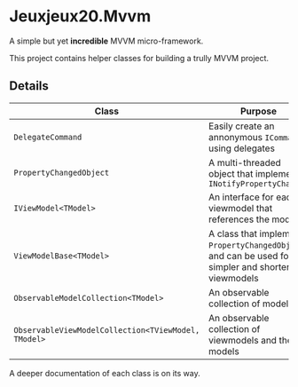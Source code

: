 # Jeuxjeux20.Mvvm
A simple but yet __incredible__ MVVM micro-framework.

This project contains helper classes for building a trully MVVM project.

## Details

| Class                                               | Purpose                                                                                            |
|-----------------------------------------------------|----------------------------------------------------------------------------------------------------|
| `DelegateCommand`                                   | Easily create an annonymous `ICommand` using delegates                                                          |
| `PropertyChangedObject`                             | A multi-threaded object that implements `INotifyPropertyChanged`                                  |
| `IViewModel<TModel>`                                | An interface for each viewmodel that references the model                                          |
| `ViewModelBase<TModel>`                             | A class that implements `PropertyChangedObject`,  and can be used for simpler and shorter viewmodels |
| `ObservableModelCollection<TModel>`                      | An observable collection of models                                                                 |
| `ObservableViewModelCollection<TViewModel, TModel>` | An observable collection of viewmodels and their models                                            |

A deeper documentation of each class is on its way.
